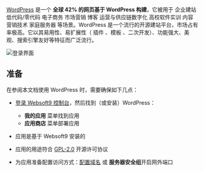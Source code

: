 [WordPress](https://wordpress.com/) 是一个 **全球 42% 的网页基于 WordPress 构建**，它被用于 企业建站 低代码/零代码 电子商务 市场营销 博客 运营与供应链数字化 高校软件实训 内容营销技术 家庭服务器  等场景。WordPress 是一个流行的开源建站平台，市场占有率极高。它以其易用性、易扩展性（ 插件 、模板 、二次开发）、功能强大、美观、搜索引擎友好等特征而广泛流行。


![登录界面](https://libs.websoft9.com/Websoft9/DocsPicture/zh/wordpress/wordpress-add-site-websoft9.png)


## 准备

在参阅本文档使用 WordPress 时，需要确保如下几点：

- [登录 Websoft9 控制台](./login-console)，然后找到（或安装）WordPress：
  - **我的应用** 菜单找到应用 
  - **应用商店** 菜单部署应用

- 应用是基于 Websoft9 安装的


- 应用的用途符合 [GPL-2.0](https://opensource.org/licenses/GPL-2.0) 开源许可协议


- 为应用准备配置访问方式：[配置域名](./domain-set) 或 **服务器安全组**开启网外端口